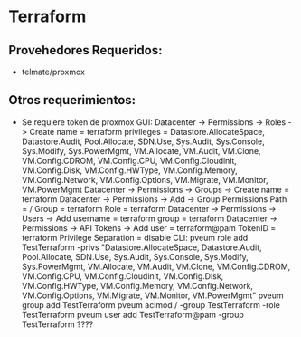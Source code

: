 # Terraform
## Provehedores Requeridos:
  - telmate/proxmox
## Otros requerimientos:
  - Se requiere token de proxmox
  GUI:
    Datacenter -> Permissions -> Roles -> Create
      name = terraform
      privileges = Datastore.AllocateSpace, Datastore.Audit, Pool.Allocate, SDN.Use, Sys.Audit, Sys.Console, Sys.Modify, Sys.PowerMgmt, VM.Allocate, VM.Audit, VM.Clone, VM.Config.CDROM, VM.Config.CPU, VM.Config.Cloudinit, VM.Config.Disk, VM.Config.HWType, VM.Config.Memory, VM.Config.Network, VM.Config.Options, VM.Migrate, VM.Monitor, VM.PowerMgmt
    Datacenter -> Permissions -> Groups -> Create
      name = terraform
    Datacenter -> Permissions -> Add -> Group Permissions
      Path = /
      Group = terraform
      Role = terraform
    Datacenter -> Permissions -> Users -> Add
      username = terraform
      group = terraform
    Datacenter -> Permissions -> API Tokens -> Add
      user = terraform@pam
      TokenID = terraform
      Privilege Separation = disable
  CLI:
    pveum role add TestTerraform -privs "Datastore.AllocateSpace, Datastore.Audit, Pool.Allocate, SDN.Use, Sys.Audit, Sys.Console, Sys.Modify, Sys.PowerMgmt, VM.Allocate, VM.Audit, VM.Clone, VM.Config.CDROM, VM.Config.CPU, VM.Config.Cloudinit, VM.Config.Disk, VM.Config.HWType, VM.Config.Memory, VM.Config.Network, VM.Config.Options, VM.Migrate, VM.Monitor, VM.PowerMgmt"
    pveum group add TestTerraform
    pveum aclmod / -group TestTerraform -role TestTerraform
    pveum user add TestTerraform@pam -group TestTerraform
    ????
